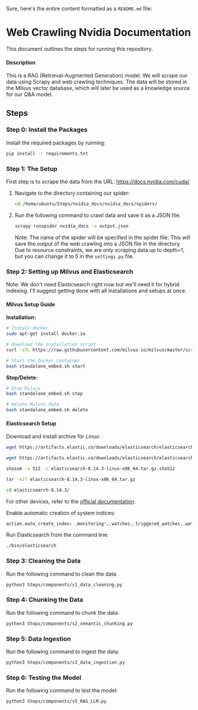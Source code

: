 Sure, here's the entire content formatted as a `README.md` file:


# Web Crawling Nvidia Documentation

This document outlines the steps for running this repository.

#### Description

This is a RAG (Retrieval-Augmented Generation) model. We will scrape our data using Scrapy and web crawling techniques. The data will be stored in the Milvus vector database, which will later be used as a knowledge source for our Q&A model.

## Steps

### Step 0: Install the Packages

Install the required packages by running:

```bash
pip install -r requirements.txt
```

### Step 1: The Setup

First step is to scrape the data from the URL: https://docs.nvidia.com/cuda/

1. Navigate to the directory containing our spider:
    ```bash
    cd /home/ubuntu/Steps/nvidia_docs/nvidia_docs/spiders/
    ```

2. Run the following command to crawl data and save it as a JSON file:
    ```bash
    scrapy runspider nvidia_docs -o output.json
    ```
    Note: The name of the spider will be specified in the spider file. This will save the output of the web crawling into a JSON file in the directory. Due to resource constraints, we are only scraping data up to depth=1, but you can change it to 5 in the `settings.py` file.

### Step 2: Setting up Milvus and Elasticsearch

Note: We don't need Elasticsearch right now but we'll need it for hybrid indexing. I'll suggest getting done with all installations and setups at once.

#### Milvus Setup Guide

**Installation:**
```bash
# Install docker
sudo apt-get install docker.io

# Download the installation script
curl -sfL https://raw.githubusercontent.com/milvus-io/milvus/master/scripts/standalone_embed.sh -o standalone_embed.sh

# Start the Docker container
bash standalone_embed.sh start
```

**Stop/Delete:**
```bash
# Stop Milvus
bash standalone_embed.sh stop

# Delete Milvus data
bash standalone_embed.sh delete
```

#### Elasticsearch Setup

Download and install archive for Linux:
```bash
wget https://artifacts.elastic.co/downloads/elasticsearch/elasticsearch-8.14.3-linux-x86_64.tar.gz

wget https://artifacts.elastic.co/downloads/elasticsearch/elasticsearch-8.14.3-linux-x86_64.tar.gz.sha512

shasum -a 512 -c elasticsearch-8.14.3-linux-x86_64.tar.gz.sha512

tar -xzf elasticsearch-8.14.3-linux-x86_64.tar.gz

cd elasticsearch-8.14.3/
```
For other devices, refer to the [official documentation](https://www.elastic.co/guide/en/elasticsearch/reference/current/targz.html#install-linux).

Enable automatic creation of system indices:
```bash
action.auto_create_index: .monitoring*,.watches,.triggered_watches,.watcher-history*,.ml*
```

Run Elasticsearch from the command line:
```bash
./bin/elasticsearch
```

### Step 3: Cleaning the Data

Run the following command to clean the data:
```bash
python3 Steps/components/s1_data_cleaning.py
```

### Step 4: Chunking the Data

Run the following command to chunk the data:
```bash
python3 Steps/components/s2_semantic_chunking.py
```

### Step 5: Data Ingestion

Run the following command to ingest the data:
```bash
python3 Steps/components/s3_data_ingestion.py
```

### Step 6: Testing the Model

Run the following command to test the model:
```bash
python3 Steps/components/s5_RAG_LLM.py
```
